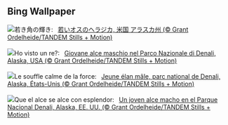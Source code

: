 ## Bing Wallpaper
![](https://www.bing.com/th?id=OHR.YoungMoose_JA-JP2388659996_UHD.jpg&w=1000)若き角の輝き:&nbsp;&ensp;[若いオスのヘラジカ, 米国 アラスカ州 (© Grant Ordelheide/TANDEM Stills + Motion)](https://www.bing.com/th?id=OHR.YoungMoose_JA-JP2388659996_UHD.jpg)
<br><br/>
![](https://www.bing.com/th?id=OHR.YoungMoose_IT-IT1966102379_UHD.jpg&w=1000)Ho visto un re?:&nbsp;&ensp;[Giovane alce maschio nel Parco Nazionale di Denali, Alaska, USA (© Grant Ordelheide/TANDEM Stills + Motion)](https://www.bing.com/th?id=OHR.YoungMoose_IT-IT1966102379_UHD.jpg)
<br><br/>
![](https://www.bing.com/th?id=OHR.YoungMoose_FR-FR2257077158_UHD.jpg&w=1000)Le souffle calme de la force:&nbsp;&ensp;[Jeune élan mâle, parc national de Denali, Alaska, États-Unis (© Grant Ordelheide/TANDEM Stills + Motion)](https://www.bing.com/th?id=OHR.YoungMoose_FR-FR2257077158_UHD.jpg)
<br><br/>
![](https://www.bing.com/th?id=OHR.YoungMoose_ES-ES6683972972_UHD.jpg&w=1000)Que el alce se alce con esplendor:&nbsp;&ensp;[Un joven alce macho en el Parque Nacional Denali, Alaska, EE. UU. (© Grant Ordelheide/TANDEM Stills + Motion)](https://www.bing.com/th?id=OHR.YoungMoose_ES-ES6683972972_UHD.jpg)
<br><br/>
